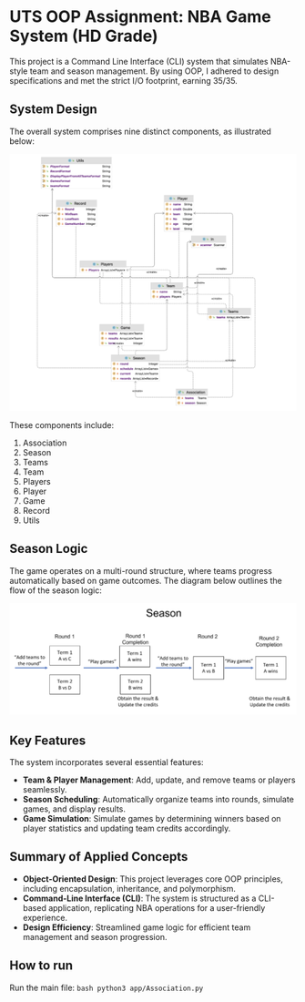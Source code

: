 # UTS OOP Assignment: NBA Game System (HD Grade)

This project is a Command Line Interface (CLI) system that simulates NBA-style team and season management. By using OOP, I adhered to design specifications and met the strict I/O footprint, earning 35/35.

## System Design

The overall system comprises nine distinct components, as illustrated below:

![System Diagram](assets/SystemClassesDiagram.png)

These components include:
1. Association
2. Season
3. Teams
4. Team
5. Players
6. Player
7. Game
8. Record
9. Utils

## Season Logic

The game operates on a multi-round structure, where teams progress automatically based on game outcomes. The diagram below outlines the flow of the season logic:

![Season Logic](assets/SeasonLogic.png)

## Key Features

The system incorporates several essential features:
- **Team & Player Management**: Add, update, and remove teams or players seamlessly.
- **Season Scheduling**: Automatically organize teams into rounds, simulate games, and display results.
- **Game Simulation**: Simulate games by determining winners based on player statistics and updating team credits accordingly.

## Summary of Applied Concepts

- **Object-Oriented Design**: This project leverages core OOP principles, including encapsulation, inheritance, and polymorphism.
- **Command-Line Interface (CLI)**: The system is structured as a CLI-based application, replicating NBA operations for a user-friendly experience.
- **Design Efficiency**: Streamlined game logic for efficient team management and season progression.

## How to run 

Run the main file:
    ```bash
    python3 app/Association.py
    ```
